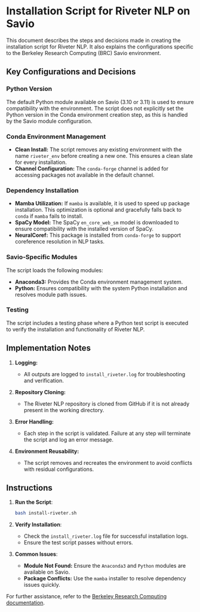 # Installation Script for Riveter NLP on Savio

This document describes the steps and decisions made in creating the installation script for Riveter NLP. It also explains the configurations specific to the Berkeley Research Computing (BRC) Savio environment.

## Key Configurations and Decisions

### Python Version
The default Python module available on Savio (3.10 or 3.11) is used to ensure compatibility with the environment. The script does not explicitly set the Python version in the Conda environment creation step, as this is handled by the Savio module configuration.

### Conda Environment Management
- **Clean Install:** The script removes any existing environment with the name `riveter_env` before creating a new one. This ensures a clean slate for every installation.
- **Channel Configuration:** The `conda-forge` channel is added for accessing packages not available in the default channel.

### Dependency Installation
- **Mamba Utilization:** If `mamba` is available, it is used to speed up package installation. This optimization is optional and gracefully falls back to `conda` if `mamba` fails to install.
- **SpaCy Model:** The SpaCy `en_core_web_sm` model is downloaded to ensure compatibility with the installed version of SpaCy.
- **NeuralCoref:** This package is installed from `conda-forge` to support coreference resolution in NLP tasks.

### Savio-Specific Modules
The script loads the following modules:
- **Anaconda3:** Provides the Conda environment management system.
- **Python:** Ensures compatibility with the system Python installation and resolves module path issues.

### Testing
The script includes a testing phase where a Python test script is executed to verify the installation and functionality of Riveter NLP.

## Implementation Notes

1. **Logging:**
   - All outputs are logged to `install_riveter.log` for troubleshooting and verification.

2. **Repository Cloning:**
   - The Riveter NLP repository is cloned from GitHub if it is not already present in the working directory.

3. **Error Handling:**
   - Each step in the script is validated. Failure at any step will terminate the script and log an error message.

4. **Environment Reusability:**
   - The script removes and recreates the environment to avoid conflicts with residual configurations.

## Instructions

1. **Run the Script**:
   ```bash
   bash install-riveter.sh
   ```

2. **Verify Installation**:
   - Check the `install_riveter.log` file for successful installation logs.
   - Ensure the test script passes without errors.

3. **Common Issues**:
   - **Module Not Found:** Ensure the `Anaconda3` and `Python` modules are available on Savio.
   - **Package Conflicts:** Use the `mamba` installer to resolve dependency issues quickly.

For further assistance, refer to the [Berkeley Research Computing documentation](https://research-it.berkeley.edu/).

